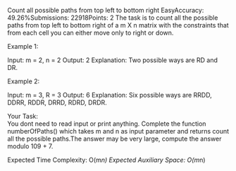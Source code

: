 Count all possible paths from top left to bottom right
EasyAccuracy: 49.26%Submissions: 22918Points: 2
The task is to count all the possible paths from top left to bottom right of a m X n matrix with the constraints that from each cell you can either move only to right or down.

Example 1:

Input: m = 2, n = 2
Output: 2 
Explanation: Two possible ways are
RD and DR.  

Example 2:

Input: m = 3, R = 3
Output: 6
Explanation: Six possible ways are
RRDD, DDRR, RDDR, DRRD, RDRD, DRDR. 

Your Task:  
You dont need to read input or print anything. Complete the function numberOfPaths() which takes m and n as input parameter and returns count all the possible paths.The answer may be very large, compute the answer modulo 109 + 7.


Expected Time Complexity: O(m*n)
Expected Auxiliary Space: O(m*n)